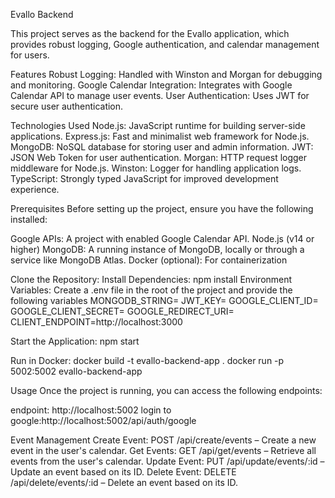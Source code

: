 Evallo Backend

This project serves as the backend for the Evallo application, which provides robust logging, Google authentication, and calendar management for users.

Features
Robust Logging: Handled with Winston and Morgan for debugging and monitoring.
Google Calendar Integration: Integrates with Google Calendar API to manage user events.
User Authentication: Uses JWT for secure user authentication.

Technologies Used
Node.js: JavaScript runtime for building server-side applications.
Express.js: Fast and minimalist web framework for Node.js.
MongoDB: NoSQL database for storing user and admin information.
JWT: JSON Web Token for user authentication.
Morgan: HTTP request logger middleware for Node.js.
Winston: Logger for handling application logs.
TypeScript: Strongly typed JavaScript for improved development experience.

Prerequisites
Before setting up the project, ensure you have the following installed:

Google APIs: A project with enabled Google Calendar API.
Node.js (v14 or higher)
MongoDB: A running instance of MongoDB, locally or through a service like MongoDB Atlas.
Docker (optional): For containerization

Clone the Repository: Install Dependencies: npm install Environment Variables: Create a .env file in the root of the project and provide the following variables
MONGODB_STRING=
JWT_KEY=
GOOGLE_CLIENT_ID=
GOOGLE_CLIENT_SECRET=
GOOGLE_REDIRECT_URI=
CLIENT_ENDPOINT=http://localhost:3000

Start the Application: npm start

Run in Docker: docker build -t evallo-backend-app .
docker run -p 5002:5002 evallo-backend-app

Usage Once the project is running, you can access the following endpoints:

endpoint: http://localhost:5002
login to google:http://localhost:5002/api/auth/google

Event Management
Create Event: POST /api/create/events – Create a new event in the user's calendar.
Get Events: GET /api/get/events – Retrieve all events from the user's calendar.
Update Event: PUT /api/update/events/:id – Update an event based on its ID.
Delete Event: DELETE /api/delete/events/:id – Delete an event based on its ID.
